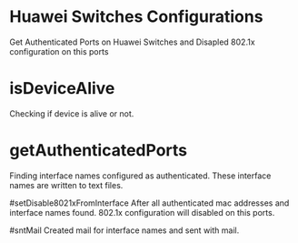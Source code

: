 # Huawei Switches Configurations
 Get Authenticated Ports on Huawei Switches and Disapled 802.1x configuration on this ports
 
# isDeviceAlive
Checking if device is alive or not.

# getAuthenticatedPorts
Finding interface names configured as authenticated. These interface names are written to text files.


#setDisable8021xFromInterface
After all authenticated mac addresses and interface names found. 802.1x configuration will disabled on this ports. 

#sntMail
Created mail for interface names and sent with mail. 
